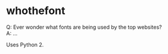 # whothefont
Q: Ever wonder what fonts are being used by the top websites?  
A: ...

Uses Python 2.
